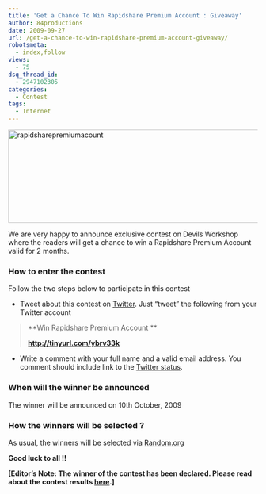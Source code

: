 ```yaml
---
title: 'Get a Chance To Win Rapidshare Premium Account : Giveaway'
author: 84productions
date: 2009-09-27
url: /get-a-chance-to-win-rapidshare-premium-account-giveaway/
robotsmeta:
  - index,follow
views:
  - 75
dsq_thread_id:
  - 2947102305
categories:
  - Contest
tags:
  - Internet
---
```

<img class="alignnone size-full wp-image-14987" src="http://cdn.devilsworkshop.org/files/2009/09/rapidsharepremiumacount.png" alt="rapidsharepremiumacount" width="510" height="188" />

We are very happy to announce exclusive contest on Devils Workshop where the readers will get a chance to win a Rapidshare Premium Account valid for 2 months.

### **How to enter the contest**

Follow the two steps below to participate in this contest

  * Tweet about this contest on <a href="http://twitter.com" onclick="_gaq.push(['_trackEvent', 'outbound-article', 'http://twitter.com', 'Twitter']);" >Twitter</a>. Just “tweet” the following from your Twitter account

> **Win Rapidshare Premium Account **
> 
> **http://tinyurl.com/ybrv33k**

  * Write a comment with your full name and a valid email address. You comment should include link to the <a href="http://twitter.com/84productions/status/4408901025" onclick="_gaq.push(['_trackEvent', 'outbound-article', 'http://twitter.com/84productions/status/4408901025', 'Twitter status']);" >Twitter status</a>.

### When will the winner be announced

The winner will be announced on 10th October, 2009

### How the winners will be selected ?

As usual, the winners will be selected via <a href="http://www.random.org/" onclick="_gaq.push(['_trackEvent', 'outbound-article', 'http://www.random.org/', 'Random.org']);" >Random.org</a>

**Good luck to all !!**

**[Editor&#8217;s Note: **The winner of the contest has been declared. Please read about the contest results [here][1].**]**

 [1]: http://devilsworkshop.org/contest-winner-results-for-rapidshare-premium-account/
